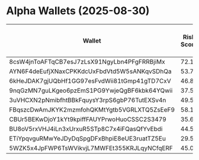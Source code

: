 # Alpha Wallets (2025-08-30)

| Wallet | Risk Score | Backtesting ROI (SOL) | Portfolio Value (USD) | SOL Balance | Farming Attempts / Total Tokens | Farming Ratio (%) | Median/Avg Risk of Last 10 Tokens | Median/Avg MC of Last 10 Tokens | Winrate (%) | ROI (%) | ROI (1D) (%) | Win Rate 1D (%) | Tokens (1D) | ROI (7D) (%) | Win Rate 7D (%) | Tokens (7D) | ROI (30D) (%) | Win Rate 30D (%) | Tokens (30D) | Realized Gains (USD) | Unrealized Gains (USD) | Median/Avg Holding Time (min) | Buy Size | Median/Avg Profit % Per Trade | Median/Avg Loss % Per Trade |
|----------|----------|----------|----------|----------|----------|----------|----------|----------|----------|----------|----------|----------|----------|----------|----------|----------|----------|----------|----------|----------|----------|----------|----------|----------|----------|
| 8csW4jnToAFTqCB7esJ7zLsX91NgyLbn4PFgFRRBjiMx | 72.16 | 111.46% | $3585.23 | 11.4006 | 0 / 14 | 0.00% | 4.50/4.20 | $415.26K/$6.96M | 50.00% | 66.90% | 0.00% | 0.00% | 0 | 4.36% | 100.00% | 1 | 5.68% | 100.00% | 1 | $6501.84 | $74.64 | 2092.92/40631.22 | $300.01 | 55.73%/142.61% | -20.27%/-25.54% |
| AYN6F4deEufjXNaxCPKKdcUxFbdVtd5W5sANKqvSDhQa | 53.75 | 7.57% | $3753.22 | 9.5150 | 0 / 15 | 0.00% | 4.00/3.70 | $686.18K/$53.99M | 66.67% | 13.92% | 0.00% | 0.00% | 0 | 117.70% | 100.00% | 3 | 566.17% | 66.67% | 13 | $2088.17 | $766.00 | 98.27/1701.67 | $926.36 | 37.88%/37.88% | -53.65%/-53.65% |
| 6kHeJDAK7gjUQbHf1GG97esFvdWii81tGmp41gTD7CxV | 46.83 | 2.97% | $15756.83 | 30.2033 | 1 / 120 | 0.83% | 2.00/2.20 | $819.24K/$5.74M | 57.50% | 12.11% | -0.00% | 0.00% | 0 | -0.00% | 0.00% | 0 | 1.19% | 54.55% | 4 | $41647.01 | $10437.55 | 5271.37/47998.84 | $233.29 | 18.16%/32.93% | -17.01%/-26.40% |
| 9nqGzMN7guLKgeo6pzEmS1PG9YwjeQgBF6kbk64YQwii | 37.55 | 1.74% | $8449.85 | 40.6446 | 0 / 21 | 0.00% | 0.00/0.40 | $15.40M/$283.83M | 61.90% | 128.50% | 0.00% | 0.00% | 0 | 27.87% | 100.00% | 1 | 48.16% | 62.50% | 4 | $17076.26 | $354.92 | 5182.76/15248.13 | $317.55 | 80.78%/1549.06% | -49.65%/-48.92% |
| 3uVHCXN2pNmibfhtBBkFquysY3rpS6gbP76TutEXSv4n | 49.54 | 1.57% | $1629.93 | 8.1870 | 0 / 22 | 0.00% | 2.00/2.20 | $1.46M/$353.17M | 59.09% | 19.57% | 0.00% | 0.00% | 0 | 5.76% | 66.67% | 1 | 100.00% | 59.09% | 22 | $2610.81 | $-24.09 | 114.02/2262.68 | $245.03 | -/- | -/- |
| FBqszcDwAmJKYK2mzmfohQKMtYgtb5VGRLXTQ5ZsEeF9 | 58.15 | 1.37% | $4668.61 | 11.6426 | 4 / 41 | 9.76% | 4.00/3.70 | $93.05K/$1.48M | 68.29% | 77.54% | 6.95% | 100.00% | 1 | 889.73% | 64.71% | 16 | 1273.97% | 68.97% | 27 | $13647.36 | $720.82 | 146.09/1767.19 | $174.45 | 28.57%/46.46% | -34.81%/-30.29% |
| CBUr5BEKwDjoY1kYt9kpiffFAUYPrwoHuoCSSC2S3479 | 35.67 | 0.97% | $17713.87 | 68.6175 | 0 / 29 | 0.00% | 4.00/3.10 | $5.12M/$419.51M | 65.52% | 110.80% | 2.02% | 100.00% | 0 | 3.60% | 66.67% | 4 | 419.10% | 62.50% | 15 | $30493.77 | $1670.46 | 167.11/10394.71 | $520.68 | 109.97%/108.20% | -30.46%/-44.80% |
| BU8oV5rxVHJ4iLn3xUrxuR5STp8C7x4iFQasQfYvEbdi | 44.50 | 0.11% | $3497.02 | 17.5625 | 0 / 55 | 0.00% | 0.00/1.20 | $1.76M/$16.41M | 78.18% | 180.69% | 4.00% | 100.00% | 1 | 20.11% | 100.00% | 2 | 115.53% | 76.47% | 12 | $21326.95 | $30.75 | 1574.96/13442.06 | $84.53 | 103.72%/304.39% | -16.28%/-22.49% |
| ETiYpqvguRMwYeJDyDqSpgDFxBhpiE8eUE3ruatTZ5Eu | 29.56 | 0.00% | $56542.74 | 227.5450 | 1 / 64 | 1.56% | 0.00/2.40 | $2.85M/$50.60M | 64.06% | 69.75% | 1.03% | 100.00% | 0 | 3.47% | 80.00% | 5 | 4.22% | 85.71% | 6 | $228022.34 | $90.14 | 35.72/9961.01 | $1476.72 | 132.05%/3907.50% | -39.90%/-45.84% |
| 5WZK5x4JpFWP6TsWVikvjL7MWFEt355KRJLqyNCfqERF | 45.00 | 0.00% | $13599.38 | 28.3360 | 1 / 25 | 4.00% | 0.00/1.40 | $8.79M/$38.20M | 72.00% | 144.75% | 4.88% | 25.00% | 0 | 2.81% | 33.33% | 3 | 18.93% | 57.14% | 12 | $92131.80 | $9690.89 | 6036.75/7706.00 | $1159.31 | 344.74%/798.97% | -35.41%/-41.15% |
